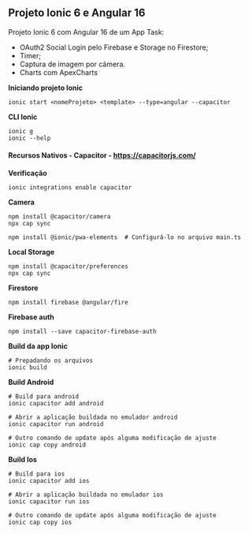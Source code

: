 ## Projeto Ionic 6 e Angular 16

Projeto Ionic 6 com Angular 16 de um App Task:
- OAuth2 Social Login pelo Firebase e Storage no Firestore;
- Timer;
- Captura de imagem por câmera.
- Charts com ApexCharts


**Iniciando projeto Ionic**
```shell
ionic start <nomeProjeto> <template> --type=angular --capacitor
```

**CLI Ionic**
```shell
ionic g
ionic --help
```

#### Recursos Nativos - Capacitor - https://capacitorjs.com/
**Verificação**
```shell 
ionic integrations enable capacitor
```
**Camera**
```shell
npm install @capacitor/camera
npx cap sync

npm install @ionic/pwa-elements  # Configurá-lo no arquivo main.ts
```
**Local Storage**
```shell
npm install @capacitor/preferences
npx cap sync
```
**Firestore**
```shell
npm install firebase @angular/fire
```
**Firebase auth**
```shell
npm install --save capacitor-firebase-auth
```

**Build da app Ionic**
```shell
# Prepadando os arquivos
ionic build
```

**Build Android**
```shell
# Build para android
ionic capacitor add android

# Abrir a aplicação buildada no emulador android
ionic capacitor run android

# Outro comando de update após alguma modificação de ajuste
ionic cap copy android
```

**Build Ios**
```shell
# Build para ios
ionic capacitor add ios

# Abrir a aplicação buildada no emulador ios
ionic capacitor run ios

# Outro comando de update após alguma modificação de ajuste
ionic cap copy ios
```
